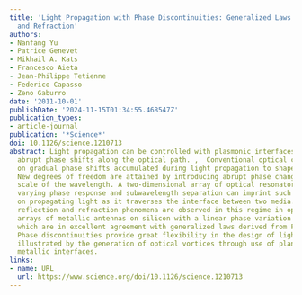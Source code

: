 ```yaml
---
title: 'Light Propagation with Phase Discontinuities: Generalized Laws of Reflection
  and Refraction'
authors:
- Nanfang Yu
- Patrice Genevet
- Mikhail A. Kats
- Francesco Aieta
- Jean-Philippe Tetienne
- Federico Capasso
- Zeno Gaburro
date: '2011-10-01'
publishDate: '2024-11-15T01:34:55.468547Z'
publication_types:
- article-journal
publication: '*Science*'
doi: 10.1126/science.1210713
abstract: Light propagation can be controlled with plasmonic interfaces that introduce
  abrupt phase shifts along the optical path. ,  Conventional optical components rely
  on gradual phase shifts accumulated during light propagation to shape light beams.
  New degrees of freedom are attained by introducing abrupt phase changes over the
  scale of the wavelength. A two-dimensional array of optical resonators with spatially
  varying phase response and subwavelength separation can imprint such phase discontinuities
  on propagating light as it traverses the interface between two media. Anomalous
  reflection and refraction phenomena are observed in this regime in optically thin
  arrays of metallic antennas on silicon with a linear phase variation along the interface,
  which are in excellent agreement with generalized laws derived from Fermat’s principle.
  Phase discontinuities provide great flexibility in the design of light beams, as
  illustrated by the generation of optical vortices through use of planar designer
  metallic interfaces.
links:
- name: URL
  url: https://www.science.org/doi/10.1126/science.1210713
---
```

